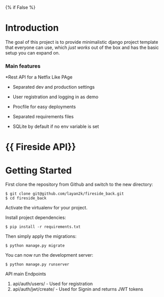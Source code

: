 {% if False %}

# Introduction

The goal of this project is to provide minimalistic django project template that everyone can use, which _just works_ out of the box and has the basic setup you can expand on.


### Main features

*Rest API for a Netfix Like PAge

* Separated dev and production settings


* User registration and logging in as demo

* Procfile for easy deployments

* Separated requirements files

* SQLite by default if no env variable is set


# {{ Fireside API}}

# Getting Started

First clone the repository from Github and switch to the new directory:

    $ git clone git@github.com/layan2k/fireside_back.git
    $ cd fireside_back

Activate the virtualenv for your project.

Install project dependencies:

    $ pip install -r requirements.txt


Then simply apply the migrations:

    $ python manage.py migrate


You can now run the development server:

    $ python manage.py runserver

API main Endpoints

1. api/auth/users/ - Used for registration
2. api/auth/jwt/create/ - Used for Signin and returns JWT tokens